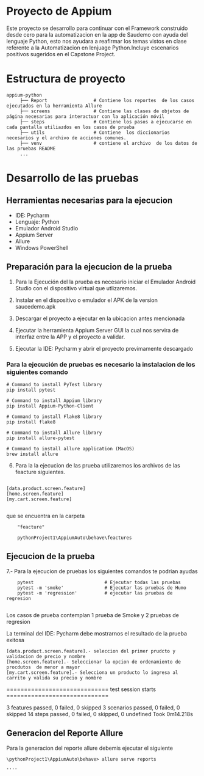 
# Proyecto de Appium

Este proyecto  se desarrollo para  continuar con el Framework  construido desde cero para la automatizacion en la app de Saudemo con ayuda del lenguaje Python, esto nos ayudara a  reafirmar los temas vistos en clase referente a la Automatizacion en lenjuage Python.Incluye escenarios positivos  sugeridos en el Capstone Project.




# Estructura de proyecto

```
appium-python
     ├── Report                 # Contiene los reportes  de los casos ejecutados en la herramienta Allure
     ├── screens                # Contiene las clases de objetos de página necesarias para interactuar con la aplicación móvil 
     ├── steps                  # Contiene los pasos a ejecucarse en cada pantalla utiliazdos en los casos de prueba
     ├── utils                  # Contiene  los diccionarios necesarios y el archivo de acciones comunes.    
     ├── venv                   # contiene el archivo  de los datos de las pruebas README    
     ...
```


# Desarrollo de las pruebas


## Herramientas necesarias para la ejecucion 

* IDE: Pycharm
* Lenguaje: Python
* Emulador Android Studio
* Appium Server
* Allure 
* Windows PowerShell


## Preparación para la ejecucion de la prueba



1. Para la Ejecución del la prueba es necesario iniciar el Emulador Android Studio con el dispositivo virtual que utlizaremos.

2. Instalar en el dispositivo o emulador el APK de la version saucedemo.apk
3. Descargar el proyecto a ejecutar en la ubicacion antes mencionada
4. Ejecutar la herramienta Appium Server GUI  la cual nos servira de interfaz entre la APP y el proyecto a validar.

5.  Ejecutar la IDE: Pycharm y abrir el proyecto previmamente descargado

### Para la ejecución de pruebas es necesario la instalacion de los siguientes comando
```
# Command to install PyTest library
pip install pytest

# Command to install Appium library
pip install Appium-Python-Client

# Command to install Flake8 library
pip install flake8

# Command to install Allure library
pip install allure-pytest

# Command to install allure application (MacOS)
brew install allure
```



6. Para la  la ejecucion de las prueba utilizaremos los archivos  de las feacture siguientes.

```

[data.product.screen.feature]
[home.screen.feature]
[my.cart.screen.feature]


```





que se encuentra en la carpeta 
```
    "feacture"
    
    pythonProject1\AppiumAuto\behave\feactures

```



## Ejecucion de la prueba

7.- Para la ejecucion de pruebas los siguientes comandos te podrian ayudas

````
    pytest                          # Ejecutar todas las pruebas
    pytest -m 'smoke'               # Ejecutar las pruebas de Humo
    pytest -m 'regression'          # ejecutar las pruebas de regresion
 
````

Los casos de prueba contemplan 1 prueba de Smoke y 2 pruebas de regresion


La terminal del IDE: Pycharm debe mostrarnos el resultado de la prueba exitosa
````
[data.product.screen.feature].- seleccion del primer prudcto y validacion de precio y nombre
[home.screen.feature].- Seleccionar la opcion de ordenamiento de procdutos  de menor a mayor
[my.cart.screen.feature].- Selecciona un producto lo ingresa al carrito y valida su precio y nombre

````


============================= test session starts =============================

3 features passed, 0 failed, 0 skipped
3 scenarios passed, 0 failed, 0 skipped
14 steps passed, 0 failed, 0 skipped, 0 undefined
Took 0m14.218s

## Generacion del Reporte Allure

Para la generacion del reporte allure debemis ejecutar el siguiente

````
\pythonProject1\AppiumAuto\behave> allure serve reports

''''